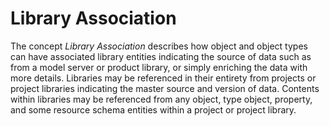Library Association
===================

The concept _Library Association_ describes how object and object types can have associated library entities indicating the source of data such as from a model server or product library, or simply enriching the data with more details. Libraries may be referenced in their entirety from projects or project libraries indicating the master source and version of data. Contents within libraries may be referenced from any object, type object, property, and some resource schema entities within a project or project library.
